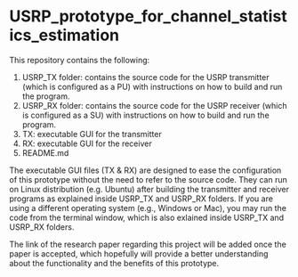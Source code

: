 # USRP_prototype_for_channel_statistics_estimation

This repository contains the following:

1) USRP_TX folder: contains the source code for the USRP transmitter (which is configured as a PU) with instructions on how to build and run the program.
2) USRP_RX folder: contains the source code for the USRP receiver (which is configured as a SU) with instructions on how to build and run the program.
3) TX: executable GUI for the transmitter
4) RX: executable GUI for the receiver
5) README.md

The executable GUI files (TX & RX) are designed to ease the configuration of this prototype without the need to refer to the source code. They can run on Linux distribution (e.g. Ubuntu) after building the transmitter and receiver programs as explained inside USRP_TX and USRP_RX folders. If you are using a different operating system (e.g., Windows or Mac), you may run the code from the terminal window, which is also exlained inside USRP_TX and USRP_RX folders.

The link of the research paper regarding this project will be added once the paper is accepted, which hopefully will provide a better understanding about the functionality and the benefits of this prototype.

